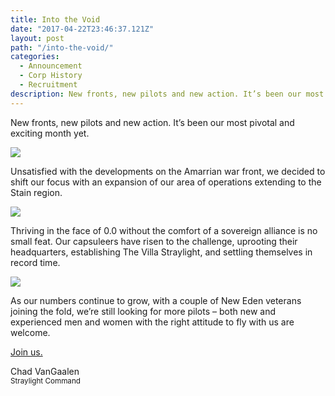 ```yaml
---
title: Into the Void
date: "2017-04-22T23:46:37.121Z"
layout: post
path: "/into-the-void/"
categories:
  - Announcement
  - Corp History
  - Recruitment
description: New fronts, new pilots and new action. It’s been our most pivotal and exciting month yet.
---
```


New fronts, new pilots and new action. It’s been our most pivotal and exciting month yet.

![](../img/2017.04.17.13.47.37-1024x576.png)

Unsatisfied with the developments on the Amarrian war front, we decided to shift our focus with an expansion of our area of operations extending to the Stain region.

![](../img/2017.04.04.01.45.54-1024x576.png)

Thriving in the face of 0.0 without the comfort of a sovereign alliance is no small feat. Our capsuleers have risen to the challenge, uprooting their headquarters, establishing The Villa Straylight,  and settling themselves in record time.

![](../img/2017.04.17.00.09.46-1024x576.png)

As our numbers continue to grow, with a couple of New Eden veterans joining the fold, we’re still looking for more pilots  – both new and experienced men and women with the right attitude to fly with us are welcome.

[Join us.](/apply)

Chad VanGaalen  
<small>Straylight Command</small>